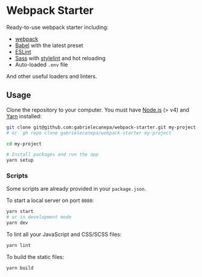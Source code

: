 # Webpack Starter

Ready-to-use webpack starter including:

- [webpack](https://webpack.js.org)
- [Babel](https://babeljs.io) with the latest preset
- [ESLint](https://eslint.org)
- [Sass](http://sass-lang.com) with [stylelint](https://stylelint.io) and hot reloading
- Auto-loaded `.env` file

And other useful loaders and linters.

## Usage

Clone the repository to your computer. You must have [Node.js](https://nodejs.org) (> v4) and [Yarn](https://yarnpkg.com/lang/en/docs/install) installed:

```bash
git clone git@github.com:gabrielecanepa/webpack-starter.git my-project
# or `gh repo clone gabrielecanepa/webpack-starter my-project`

cd my-project

# Install packages and run the app
yarn setup
```

### Scripts

Some scripts are already provided in your `package.json`.

To start a local server on port `8080`:

```bash
yarn start
# or in development mode
yarn dev
```

To lint all your JavaScript and CSS/SCSS files:

```bash
yarn lint
```

To build the static files:

```bash
yarn build
```
